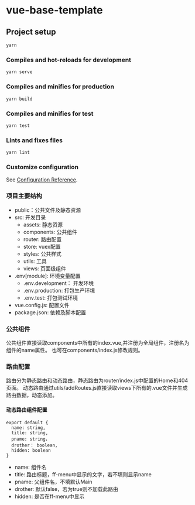 # vue-base-template

## Project setup
```
yarn
```

### Compiles and hot-reloads for development
```
yarn serve
```

### Compiles and minifies for production
```
yarn build
```

### Compiles and minifies for test
```
yarn test
```

### Lints and fixes files
```
yarn lint
```

### Customize configuration
See [Configuration Reference](https://cli.vuejs.org/config/).

### 项目主要结构
* public：公共文件及静态资源
* src: 开发目录
    + assets: 静态资源
    + components: 公共组件
    + router: 路由配置
    + store: vuex配置
    + styles: 公共样式
    + utils: 工具
    + views: 页面级组件
* .env[module]: 环境变量配置
    + .env.development： 开发环境
    + .env.production: 打包生产环境
    + .env.test: 打包测试环境
* vue.config.js: 配置文件
* package.json: 依赖及脚本配置

### 公共组件
公共组件直接读取components中所有的index.vue,并注册为全局组件，注册名为组件的name属性。
也可在components/index.js修改规则。
    
### 路由配置
路由分为静态路由和动态路由，静态路由为router/index.js中配置的Home和404页面。
动态路由通过utils/addRoutes.js直接读取views下所有的.vue文件并生成路由数据，动态添加。

#### 动态路由组件配置
```
export default {
  name: string,
  title: string,
  pname: string，
  drother： boolean,
  hidden: boolean
}
```
* name: 组件名
* title: 路由标题，ff-menu中显示的文字，若不填则显示name
* pname: 父组件名，不填默认Main
* drother: 默认false，若为true则不加载此路由 
* hidden: 是否在ff-menu中显示 

    
    
